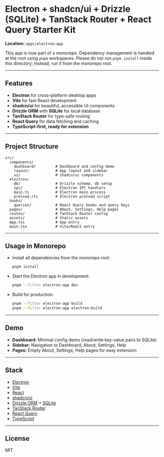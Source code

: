 # Electron + shadcn/ui + Drizzle (SQLite) + TanStack Router + React Query Starter Kit

**Location:** `apps/electron-app`

This app is now part of a monorepo. Dependency management is handled at the root using `pnpm` workspaces. Please do not run `pnpm install` inside this directory; instead, run it from the monorepo root.

---

## Features

- **Electron** for cross-platform desktop apps
- **Vite** for fast React development
- **shadcn/ui** for beautiful, accessible UI components
- **Drizzle ORM** with **SQLite** for local database
- **TanStack Router** for type-safe routing
- **React Query** for data fetching and caching
- **TypeScript-first, ready for extension**

---

## Project Structure

```
src/
  components/
    dashboard/         # Dashboard and config demo
    layout/            # App layout and sidebar
    ui/                # shadcn/ui components
  electron/
    db/                # Drizzle schema, db setup
    ipc/               # Electron IPC handlers
    main.ts            # Electron main process
    preload.cts        # Electron preload script
  hooks/
    queries/           # React Query hooks and query keys
  pages/               # About, Settings, Help pages
  routes/              # TanStack Router config
  assets/              # Static assets
  App.tsx              # App entry
  main.tsx             # Vite/React entry
```

---

## Usage in Monorepo

- Install all dependencies from the monorepo root:
   ```sh
   pnpm install
   ```
- Start the Electron app in development:
   ```sh
  pnpm --filter electron-app dev
   ```
- Build for production:
   ```sh
  pnpm --filter electron-app build
  pnpm --filter electron-app electron:build
   ```

---

## Demo

- **Dashboard:** Minimal config demo (read/write key-value pairs to SQLite)
- **Sidebar:** Navigation to Dashboard, About, Settings, Help
- **Pages:** Empty About, Settings, Help pages for easy extension

---

## Stack

- [Electron](https://www.electronjs.org/)
- [Vite](https://vitejs.dev/)
- [React](https://react.dev/)
- [shadcn/ui](https://ui.shadcn.com/)
- [Drizzle ORM](https://orm.drizzle.team/) + [SQLite](https://www.sqlite.org/)
- [TanStack Router](https://tanstack.com/router/latest)
- [React Query](https://tanstack.com/query/latest)
- [TypeScript](https://www.typescriptlang.org/)

---

## License

MIT
